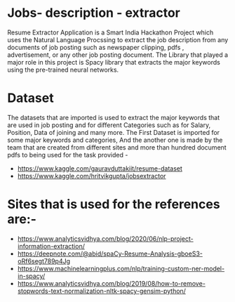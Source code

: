 # Jobs- description - extractor

Resume Extractor Application is a Smart India Hackathon Project which uses the Natural Language Procssing to extract the job description from any documents of job posting such as newspaper clipping, pdfs , advertisement, or any other job posting document. The Library that played a major role in this project is Spacy library
that extracts the major keywords using the pre-trained neural networks.

# Dataset
The datasets that are imported is used to extract the major keywords that are used in job posting and for different Categories such as for Salary, Position, Data of joining and many more. The First Dataset is imported for some major keywords and categories, And the another one is made by the team that are created from different sites and more than hundred document pdfs to being used for the task provided - 
 
 * https://www.kaggle.com/gauravduttakiit/resume-dataset
 * https://www.kaggle.com/hritvikgupta/jobsextractor

# Sites that is used for the references are:- 
* https://www.analyticsvidhya.com/blog/2020/06/nlp-project-information-extraction/
* https://deepnote.com/@abid/spaCy-Resume-Analysis-gboeS3-oRf6segt789p4Jg
* https://www.machinelearningplus.com/nlp/training-custom-ner-model-in-spacy/
* https://www.analyticsvidhya.com/blog/2019/08/how-to-remove-stopwords-text-normalization-nltk-spacy-gensim-python/

